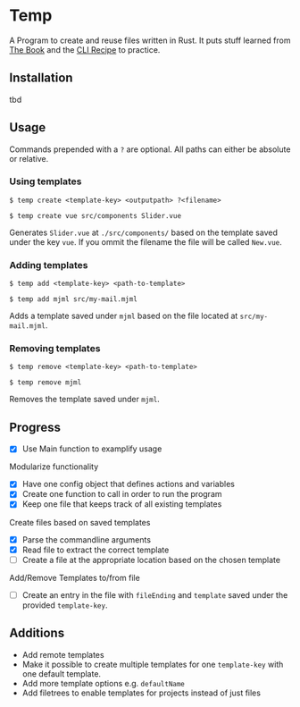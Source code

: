 # Temp

A Program to create and reuse files written in Rust. It puts stuff learned from [The Book](https://doc.rust-lang.org/book/) and the [CLI Recipe](https://rust-cli.github.io/book/index.html) to practice.

## Installation

tbd

## Usage
Commands prepended with a `?` are optional. All paths can either be absolute or relative.

### Using templates
```
$ temp create <template-key> <outputpath> ?<filename>

$ temp create vue src/components Slider.vue
```

Generates `Slider.vue` at `./src/components/` based on the template saved under the key `vue`. If you ommit the filename the file will be called `New.vue`.

### Adding templates
```
$ temp add <template-key> <path-to-template>

$ temp add mjml src/my-mail.mjml
```

Adds a template saved under `mjml` based on the file located at `src/my-mail.mjml`.
### Removing templates
```
$ temp remove <template-key> <path-to-template>

$ temp remove mjml
```

Removes the template saved under `mjml`.

## Progress
- [x] Use Main function to examplify usage

Modularize functionality
- [x] Have one config object that defines actions and variables
- [x] Create one function to call in order to run the program
- [x] Keep one file that keeps track of all existing templates

Create files based on saved templates
- [x] Parse the commandline arguments
- [x] Read file to extract the correct template
- [ ] Create a file at the appropriate location based on the chosen template

Add/Remove Templates to/from file
- [ ] Create an entry in the file with `fileEnding` and `template` saved under the provided `template-key`.


## Additions
- Add remote templates
- Make it possible to create multiple templates for one `template-key` with one default template.
- Add more template options e.g. `defaultName`
- Add filetrees to enable templates for projects instead of just files